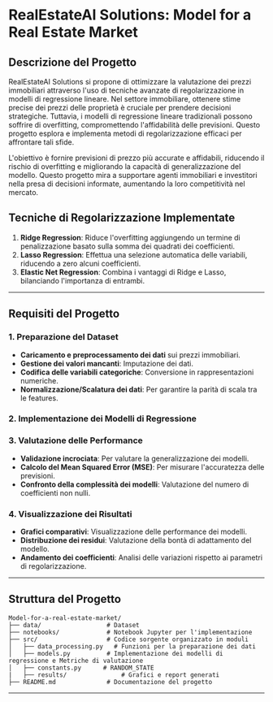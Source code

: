 # RealEstateAI Solutions: Model for a Real Estate Market

## Descrizione del Progetto
RealEstateAI Solutions si propone di ottimizzare la valutazione dei prezzi immobiliari attraverso l'uso di tecniche avanzate di regolarizzazione in modelli di regressione lineare. Nel settore immobiliare, ottenere stime precise dei prezzi delle proprietà è cruciale per prendere decisioni strategiche. Tuttavia, i modelli di regressione lineare tradizionali possono soffrire di overfitting, compromettendo l'affidabilità delle previsioni. Questo progetto esplora e implementa metodi di regolarizzazione efficaci per affrontare tali sfide.

L'obiettivo è fornire previsioni di prezzo più accurate e affidabili, riducendo il rischio di overfitting e migliorando la capacità di generalizzazione del modello. Questo progetto mira a supportare agenti immobiliari e investitori nella presa di decisioni informate, aumentando la loro competitività nel mercato.

## Tecniche di Regolarizzazione Implementate
1. **Ridge Regression**: Riduce l'overfitting aggiungendo un termine di penalizzazione basato sulla somma dei quadrati dei coefficienti.
2. **Lasso Regression**: Effettua una selezione automatica delle variabili, riducendo a zero alcuni coefficienti.
3. **Elastic Net Regression**: Combina i vantaggi di Ridge e Lasso, bilanciando l'importanza di entrambi.

---

## Requisiti del Progetto

### 1. Preparazione del Dataset
- **Caricamento e preprocessamento dei dati** sui prezzi immobiliari.
- **Gestione dei valori mancanti**: Imputazione dei dati.
- **Codifica delle variabili categoriche**: Conversione in rappresentazioni numeriche.
- **Normalizzazione/Scalatura dei dati**: Per garantire la parità di scala tra le features.

### 2. Implementazione dei Modelli di Regressione

### 3. Valutazione delle Performance
- **Validazione incrociata**: Per valutare la generalizzazione dei modelli.
- **Calcolo del Mean Squared Error (MSE)**: Per misurare l'accuratezza delle previsioni.
- **Confronto della complessità dei modelli**: Valutazione del numero di coefficienti non nulli.

### 4. Visualizzazione dei Risultati
- **Grafici comparativi**: Visualizzazione delle performance dei modelli.
- **Distribuzione dei residui**: Valutazione della bontà di adattamento del modello.
- **Andamento dei coefficienti**: Analisi delle variazioni rispetto ai parametri di regolarizzazione.

---

## Struttura del Progetto

```
Model-for-a-real-estate-market/
├── data/                  # Dataset
├── notebooks/             # Notebook Jupyter per l'implementazione
├── src/                   # Codice sorgente organizzato in moduli
│   ├── data_processing.py   # Funzioni per la preparazione dei dati
│   ├── models.py          # Implementazione dei modelli di regressione e Metriche di valutazione
│   ├── constants.py      # RANDOM_STATE
|   ├── results/               # Grafici e report generati
├── README.md              # Documentazione del progetto
```

---

